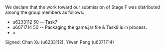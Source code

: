 We declare that the work toward our submission of Stage F was distributed among the group members as follows:

* u6233112 50 -- Task7 
* u6071714 50 -- Packaging the game.jar file & Task9 is in process.
* u

Signed: Chan Xu (u6233112), Yiwen Peng (u6071714)

